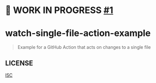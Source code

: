 # 🚧 WORK IN PROGRESS [#1](https://github.com/gr2m/watch-single-file-action-example/pull/1)

# watch-single-file-action-example

> Example for a GitHub Action that acts on changes to a single file

## LICENSE

[ISC](LICENSE)
